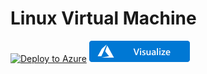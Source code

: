 # Linux Virtual Machine

[![Deploy to Azure](https://aka.ms/deploytoazurebutton)](https://portal.azure.com/#create/Microsoft.Template/uri/https%3A%2F%2Fraw.githubusercontent.com%2Fshawnadrockleonard%2Fblacksmith%2Fshawns%2Fdev%2Ftemplates%2Fazure%2FEventHub%2Fazuredeploy.json) [![Visualize](https://raw.githubusercontent.com/Azure/azure-quickstart-templates/master/1-CONTRIBUTION-GUIDE/images/visualizebutton.png)](http://armviz.io/#/?load=https%3A%2F%2Fraw.githubusercontent.com%2Fshawnadrockleonard%2Fblacksmith%2Fshawns%2Fdev%2Ftemplates%2Fazure%2FEventHub%2Fazuredeploy.json)